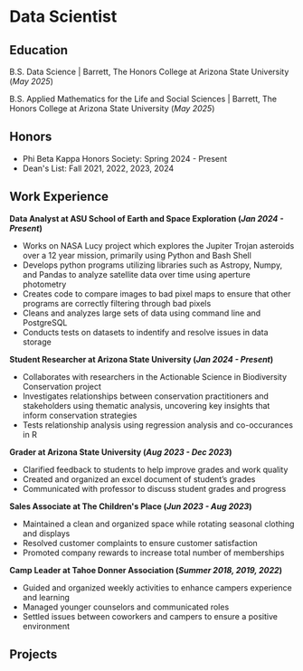 # Data Scientist

## Education
B.S. Data Science | Barrett, The Honors College at Arizona State University (_May 2025_)

B.S. Applied Mathematics for the Life and Social Sciences | Barrett, The Honors College at Arizona State University (_May 2025_)

## Honors
- Phi Beta Kappa Honors Society: Spring 2024 - Present
- Dean's List: Fall 2021, 2022, 2023, 2024

## Work Experience
**Data Analyst at ASU School of Earth and Space Exploration (_Jan 2024 - Present_)**
- Works on NASA Lucy project which explores the Jupiter Trojan asteroids over a 12 year mission, primarily using Python and Bash Shell
- Develops python programs utilizing libraries such as Astropy, Numpy, and Pandas to analyze satellite data over time using aperture photometry
- Creates code to compare images to bad pixel maps to ensure that other programs are correctly filtering through bad pixels
- Cleans and analyzes large sets of data using command line and PostgreSQL
- Conducts tests on datasets to indentify and resolve issues in data storage

**Student Researcher at Arizona State University (_Jan 2024 - Present_)**
- Collaborates with researchers in the Actionable Science in Biodiversity Conservation project
- Investigates relationships between conservation practitioners and stakeholders using thematic analysis, uncovering key insights that inform conservation strategies
- Tests relationship analysis using regression analysis and co-occurances in R

**Grader at Arizona State University (_Aug 2023 - Dec 2023_)**
- Clarified feedback to students to help improve grades and work quality
- Created and organized an excel document of student’s grades
- Communicated with professor to discuss student grades and progress

**Sales Associate at The Children's Place (_Jun 2023 - Aug 2023_)**
- Maintained a clean and organized space while rotating seasonal clothing and displays
- Resolved customer complaints to ensure customer satisfaction
- Promoted company rewards to increase total number of memberships

**Camp Leader at Tahoe Donner Association (_Summer 2018, 2019, 2022_)**
- Guided and organized weekly activities to enhance campers experience and learning
- Managed younger counselors and communicated roles
- Settled issues between coworkers and campers to ensure a positive environment



## Projects
